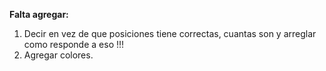 **Falta agregar:**
1. Decir en vez de que posiciones tiene correctas, cuantas son y arreglar como responde a eso !!!
2. Agregar colores.
